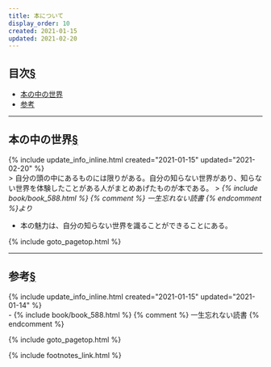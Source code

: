 ```yaml
---
title: 本について
display_order: 10
created: 2021-01-15
updated: 2021-02-20
---
```


## <a name="index">目次</a><a class="heading-anchor-permalink" href="#目次">§</a>

<ul id="index_ul">
<li><a href="#world-in-the-book">本の中の世界</a></li>
<li><a href="#reference">参考</a></li>
</ul>

* * *
## <a name="world-in-the-book">本の中の世界</a><a class="heading-anchor-permalink" href="#world-in-the-book">§</a>
<div class="chapter-updated">{% include update_info_inline.html created="2021-01-15" updated="2021-02-20" %}</div>
> 自分の頭の中にあるものには限りがある。自分の知らない世界があり、知らない世界を体験したことがある人がまとめあげたものが本である。
> <cite>{% include book/book_588.html %} {% comment %} 一生忘れない読書 {% endcomment %}より</cite>

- 本の魅力は、自分の知らない世界を識ることができることにある。

{% include goto_pagetop.html %}

* * *
## <a name="reference">参考</a><a class="heading-anchor-permalink" href="#reference">§</a>
<div class="chapter-updated">{% include update_info_inline.html created="2021-01-15" updated="2021-01-14" %}</div>
- {% include book/book_588.html %} {% comment %} 一生忘れない読書 {% endcomment %}

{% include goto_pagetop.html %}

{% include footnotes_link.html %}
